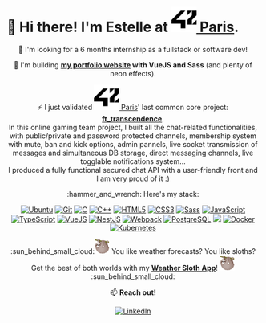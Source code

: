 # :sunflower: Hi there! I'm Estelle at <a href='https://42.fr/en/homepage/' title='42Paris'><img src="42.svg" width=50> Paris</a>.

<p align='center'> 
  🔭 I'm looking for a 6 months internship as a fullstack or software dev!
</p>
<p align='center'> 
  🌱 I'm building <strong><a href='https://github.com/42esoulard/portfolio'>my portfolio website</a> with VueJS and Sass</strong> (and plenty of neon effects). 
</p>
<p align='center'>
  ⚡ I just validated <a href='https://42.fr/en/homepage/' title='42Paris'><img src="42.svg" width=50> Paris</a>' last common core project: <strong><a href='https://github.com/42esoulard/42_ft_transcendence'>ft_transcendence</a></strong>. <br>In this online gaming team project, I built all the chat-related functionalities, with public/private and password protected channels, membership system with mute, ban and kick options, admin pannels, live socket transmission of messages and simultaneous DB storage, direct messaging channels, live togglable notifications system... <br>
I produced a fully functional secured chat API with a user-friendly front and I am very proud of it :)
</><br>



<p align='center'>
 :hammer_and_wrench: Here's my stack:
</p>
<p align='center'>
  <a href='https://ubuntu.com/desktop/developers'><img src="https://cdn.jsdelivr.net/gh/devicons/devicon/icons/ubuntu/ubuntu-plain-wordmark.svg" title='Ubuntu' width=50/></a>
  <a href='https://git-scm.com/'><img src="https://cdn.jsdelivr.net/gh/devicons/devicon/icons/git/git-original.svg" title='Git' width=50/></a>
  <a href='https://www.cprogramming.com/tutorial/c-tutorial.html?inl=nv'><img src="https://cdn.jsdelivr.net/gh/devicons/devicon/icons/c/c-original.svg" title='C' width=50/></a>
  <a href='http://www.cplusplus.com/'><img src="https://cdn.jsdelivr.net/gh/devicons/devicon/icons/cplusplus/cplusplus-original.svg" title='C++' width=50/></a>
  <a href='https://developer.mozilla.org/en-US/docs/Web/HTML/Reference'><img src="https://cdn.jsdelivr.net/gh/devicons/devicon/icons/html5/html5-original-wordmark.svg" title='HTML5' width=50/></a>
  <a href='https://cssreference.io/'><img src="https://cdn.jsdelivr.net/gh/devicons/devicon/icons/css3/css3-original-wordmark.svg" title='CSS3' width=50/></a>
  <a href='https://sass-lang.com/documentation'><img src="https://cdn.jsdelivr.net/gh/devicons/devicon/icons/sass/sass-original.svg" title='Sass' width=50/></a>
  <a href='https://javascript.info/'><img src="https://cdn.jsdelivr.net/gh/devicons/devicon/icons/javascript/javascript-original.svg" title='JavaScript' width=50/></a>
  <a href='https://www.typescriptlang.org/docs/'><img src="https://cdn.jsdelivr.net/gh/devicons/devicon/icons/typescript/typescript-original.svg" title='TypeScript' width=50/></a>
  <a href='https://v3.vuejs.org/'><img src="https://cdn.jsdelivr.net/gh/devicons/devicon/icons/vuejs/vuejs-original.svg" title='VueJS' width=50/></a>
  <a href='https://docs.nestjs.com/'><img src="https://cdn.jsdelivr.net/gh/devicons/devicon/icons/nestjs/nestjs-plain.svg" title='NestJS' width=50/></a>
  <a href='https://webpack.js.org/'><img src="https://cdn.jsdelivr.net/gh/devicons/devicon/icons/webpack/webpack-original.svg" title='Webpack' width=50/></a>
  <a href='https://www.postgresql.org/'><img src="https://cdn.jsdelivr.net/gh/devicons/devicon/icons/postgresql/postgresql-original.svg" title='PostgreSQL' width=50/></a>
  <a href='http://nginx.org/en/docs/'><img src="https://cdn.jsdelivr.net/gh/devicons/devicon/icons/nginx/nginx-original.svg" width=50/></a>
  <a href='https://www.docker.com/'><img src="https://cdn.jsdelivr.net/gh/devicons/devicon/icons/docker/docker-plain-wordmark.svg" title='Docker' width=50/></a>
  <a href='https://kubernetes.io/'><img src="https://cdn.jsdelivr.net/gh/devicons/devicon/icons/kubernetes/kubernetes-plain.svg" title='Kubernetes' width=50/></a>
</p>
 <p align='center'>
 :sun_behind_small_cloud:<img src="1f9a5.png" width=30> You like weather forecasts? You like sloths? Get the best of both worlds with my <strong><a href="https://42esoulard.github.io/weather_sloth/">Weather Sloth App</a></strong>! <img src="1f9a5.png" width=30>:sun_behind_small_cloud:
</p>

 <p align='center'>
📫 <strong>Reach out! </strong>
</p>
 <p align='center'>
 <a href='https://www.linkedin.com/in/42esoulard/'><img src="https://cdn.jsdelivr.net/gh/devicons/devicon/icons/linkedin/linkedin-original.svg" title='LinkedIn' width=50></a>
 </p>
 
   
   
<!--
**42esoulard/42esoulard** is a ✨ _special_ ✨ repository because its `README.md` (this file) appears on your GitHub profile.

Here are some ideas to get you started:

- 🔭 I’m currently working on ...
- 🌱 I’m currently learning ...
- 👯 I’m looking to collaborate on ...
- 🤔 I’m looking for help with ...
- 💬 Ask me about ...
- 📫 How to reach me: ...
- 😄 Pronouns: ...
- ⚡ Fun fact: ...
-->
